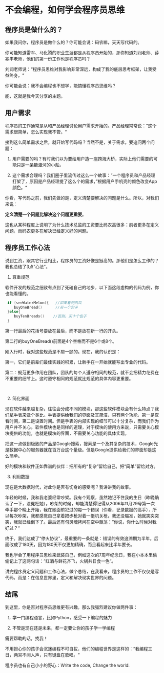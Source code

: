 # 不会编程，如何学会程序员思维

## 程序员是做什么的？

如果我问你，程序员是做什么的？你可能会说：码农嘛，天天写代码的。

你可能知道雷军、马化腾的职业生涯都是从程序员开始的，那你知道刘润老师、薛兆丰老师，他们的第一份工作也是程序员吗？

刘润老师说：“程序员思维对我影响非常深远，构成了我的底层思考框架，让我受益终身。“

你可能会说：我不会编程也不想学，能搞懂程序员思维吗？

能，这就是我今天分享的主题。

 

## 用户需求

程序员的工作通常是从和产品经理讨论用户需求开始的。产品经理常常说：”这个需求很简单，怎么实现我不管。“ 

接到这么简单需求之后，就开始写代码吗？当然不是，关于需求，要追问两个问题：

1. 用户需要的吗？有时我们以为要给用户造一座跨海大桥，实际上他们需要的可能只是一条能渡河的小船。

2. 这个需求合理吗？我们圈子里流传过这么一个故事：”一个程序员和产品经理打架了，原因是产品经理提了这么个的需求，”根据用户手机壳的颜色改变App颜色。“ 

你看，写代码之前，我们先做的是，定义清楚要解决的问题是什么。所以，对我们来说：

**定义清楚一个问题比解决这个问题更重要**。

这也从某种程度上说明了为什么技术总监的工资要比码农高很多：前者更多在定义问题，而码农更多在解决已经定义好的问题。

 

## 程序员工作心法

说到工资，跟其它行业相比，程序员的工资好像是挺高的。那他们是怎么工作的？我也总结了3点“心法”。

1. 尊重规范

  软件开发的规范之细致有点到了死磕自己的地步，以下面这段虚构的代码为例，你也能看懂的。

```  Swift
 if (seeWaterMelon){   //如果看到西瓜
    buyOneBread()      //买一个包子
 }else{
    buyTenBreads()    //否则，买十个包子
 }
```

第一行最后的花括号要放在最后，而不是放在新一行的开头。

第二行的buyOneBread()前面是4个空格而不是6个或8个。



刚入行时，我对这些规范是不屑一顾的。现在，我的认识是：

​      第一，它们是前辈们最佳实践的积累，让新手在一开始就能写出专业的代码。

​      第二：规范更多作用在团队，团队的每个人遵守相同的规范，就不会把精力花费在不重要的细节上。这时遵守相同的规范就比规范的具体内容更重要。

​      

2. 简化界面

​      现在软件越来越复杂，往往会分成不同的模块，那这些软件模块会有什么特点？我们拿手表来做个类比。手表提供给我们的界面及其简洁，只有两个功能，第一是查看时间，第二是设置时间。但是手表的内部实现的细节可以十分复杂，而我们作为用户并不关心。软件模块也是同样的道理，对于模块的使用方来说，只需要关心模块提供的功能，也就是模块的界面，不需要关心功能的具体实现。

​      把这一点做到极致的产品是Google搜索，搜索是一个及其复杂的技术，Google光是数据中心的服务器就在百万台这个量级。但是Google提供给我们的界面却是这么简单。

​      好的模块和软件正如靠谱的伙伴：把所有的“复杂”留给自己，把“简单”留给对方。

 

3. 利用数据

现在是大数据时代，对此你是否有切身的感受呢？我讲讲我的故事。

年轻的时候，我和我老婆经常吵架。我有个观察，虽然她记不住我的生日（昨晚确认了一下，没冤枉她），吵架的时候，却能清楚得记得从2006年11月29号第一次牵手那个晚上开始，我在她面前犯过的每一个错误（你看，记录数据的高手），所以每次吵架，我都感觉自己拿着把步枪对着一挺机关枪，我还没瞄准，她就突突突突，我就已经倒下了。最后还有句灵魂拷问在空中飘荡：”你说，你什么时候对我好过？“

终于，我们达成了“停火协议”，最重要的一条就是：错误的有效追溯期为半年。后面改成了180天，因为180天不仅更加精确，而且看起来比半年要长。

我也学会了用程序员思维来武装自己，例如这次的7周年纪念日，我在小本本里偷偷记上了这两句话：”红酒与鲜花齐飞，火锅共日食一色“。

 

讲完程序员定义问题和工作心法，做个总结，在我看来，程序员的工作不仅仅是写代码，而是：在信息世界里，定义和解决现实世界的问题。

 

## 结尾

到这里，你是否对程序员思维更有兴趣，那么我强烈建议你做两件事：

1. 学一门编程语言，比如Python，感受一下编程的魅力

2. 不管是现在还是未来，都一定要让你的孩子学一学编程

需要帮助的话，找我！

不用担心你的孩子会沉迷编程不可自拔，他们的编程世界是这样的：”我编程三日，两耳不闻人声，只有键盘在歌唱。“

程序员也有自己小小的野心：Write the code, Change the world.